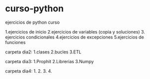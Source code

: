 # curso-python
ejercicios de python curso

1.ejercicios de inicio
2.ejercicios de variables (copia y soluciones)
3. ejercicios condicionales
4.ejercicios de excepciones
5.ejercicios de funciones

carpeta dia2:
  1.clases
  2.bucles
  3.ETL
  
carpeta dia3:
1.Prophit
2.Librerias
3.Numpy

carpeta dia4:
1.
2.
3.
4.
